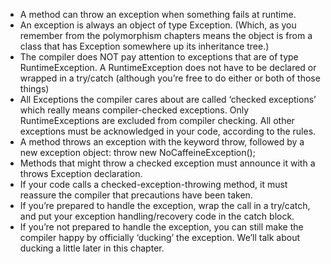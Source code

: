 - A method can throw an exception when something fails at runtime.
- An exception is always an object of type Exception. (Which, as you 
remember from the polymorphism chapters means the object is from a 
class that has Exception somewhere up its inheritance tree.) 
- The compiler does NOT pay attention to exceptions that are of 
type RuntimeException. A RuntimeException does not have to be 
declared or wrapped in a try/catch (although you’re free to do either or 
both of those things)
- All Exceptions the compiler cares about are called ‘checked 
exceptions’ which really means compiler-checked exceptions. Only 
RuntimeExceptions are excluded from compiler checking. All other 
exceptions must be acknowledged in your code, according to the 
rules.
- A method throws an exception with the keyword throw, followed by 
a new exception object:
 throw new NoCaffeineException();
- Methods that might throw a checked exception must announce it with 
a throws Exception declaration.
- If your code calls a checked-exception-throwing method, it must 
reassure the compiler that precautions have been taken. 
- If you’re prepared to handle the exception, wrap the call in a try/catch, 
and put your exception handling/recovery code in the catch block.
- If you’re not prepared to handle the exception, you can still make the 
compiler happy by officially ‘ducking’ the exception. We’ll talk about 
ducking a little later in this chapter.